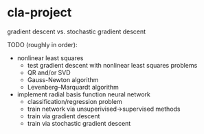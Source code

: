 # cla-project
gradient descent vs. stochastic gradient descent

TODO (roughly in order):
- nonlinear least squares
  - test gradient descent with nonlinear least squares problems
  - QR and/or SVD
  - Gauss-Newton algorithm
  - Levenberg–Marquardt algorithm
- implement radial basis function neural network
  - classification/regression problem
  - train network via unsuperivised->supervised methods
  - train via gradient descent
  - train via stochastic gradient descent
